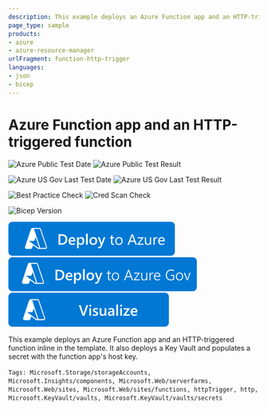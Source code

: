 ```yaml
---
description: This example deploys an Azure Function app and an HTTP-triggered function inline in the template. It also deploys a Key Vault and populates a secret with the function app's host key.
page_type: sample
products:
- azure
- azure-resource-manager
urlFragment: function-http-trigger
languages:
- json
- bicep
---
```

# Azure Function app and an HTTP-triggered function

![Azure Public Test Date](https://azurequickstartsservice.blob.core.windows.net/badges/quickstarts/microsoft.web/function-http-trigger/PublicLastTestDate.svg)
![Azure Public Test Result](https://azurequickstartsservice.blob.core.windows.net/badges/quickstarts/microsoft.web/function-http-trigger/PublicDeployment.svg)

![Azure US Gov Last Test Date](https://azurequickstartsservice.blob.core.windows.net/badges/quickstarts/microsoft.web/function-http-trigger/FairfaxLastTestDate.svg)
![Azure US Gov Last Test Result](https://azurequickstartsservice.blob.core.windows.net/badges/quickstarts/microsoft.web/function-http-trigger/FairfaxDeployment.svg)

![Best Practice Check](https://azurequickstartsservice.blob.core.windows.net/badges/quickstarts/microsoft.web/function-http-trigger/BestPracticeResult.svg)
![Cred Scan Check](https://azurequickstartsservice.blob.core.windows.net/badges/quickstarts/microsoft.web/function-http-trigger/CredScanResult.svg)

![Bicep Version](https://azurequickstartsservice.blob.core.windows.net/badges/quickstarts/microsoft.web/function-http-trigger/BicepVersion.svg)

[![Deploy To Azure](https://raw.githubusercontent.com/Azure/azure-quickstart-templates/master/1-CONTRIBUTION-GUIDE/images/deploytoazure.svg?sanitize=true)](https://portal.azure.com/#create/Microsoft.Template/uri/https%3A%2F%2Fraw.githubusercontent.com%2FAzure%2Fazure-quickstart-templates%2Fmaster%2Fquickstarts%2Fmicrosoft.web%2Ffunction-http-trigger%2Fazuredeploy.json)
[![Deploy To Azure US Gov](https://raw.githubusercontent.com/Azure/azure-quickstart-templates/master/1-CONTRIBUTION-GUIDE/images/deploytoazuregov.svg?sanitize=true)](https://portal.azure.us/#create/Microsoft.Template/uri/https%3A%2F%2Fraw.githubusercontent.com%2FAzure%2Fazure-quickstart-templates%2Fmaster%2Fquickstarts%2Fmicrosoft.web%2Ffunction-http-trigger%2Fazuredeploy.json)
[![Visualize](https://raw.githubusercontent.com/Azure/azure-quickstart-templates/master/1-CONTRIBUTION-GUIDE/images/visualizebutton.svg?sanitize=true)](http://armviz.io/#/?load=https%3A%2F%2Fraw.githubusercontent.com%2FAzure%2Fazure-quickstart-templates%2Fmaster%2Fquickstarts%2Fmicrosoft.web%2Ffunction-http-trigger%2Fazuredeploy.json)

This example deploys an Azure Function app and an HTTP-triggered function inline in the template. It also deploys a Key Vault and populates a secret with the function app's host key.

`Tags: Microsoft.Storage/storageAccounts, Microsoft.Insights/components, Microsoft.Web/serverfarms, Microsoft.Web/sites, Microsoft.Web/sites/functions, httpTrigger, http, Microsoft.KeyVault/vaults, Microsoft.KeyVault/vaults/secrets`
